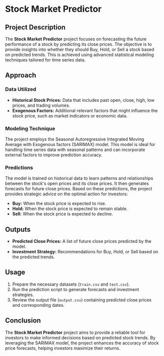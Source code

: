 # Stock Market Predictor

## Project Description
The **Stock Market Predictor** project focuses on forecasting the future performance of a stock by predicting its close prices. The objective is to provide insights into whether they should Buy, Hold, or Sell a stock based on predicted trends. This is achieved using advanced statistical modeling techniques tailored for time series data.

## Approach

### Data Utilized
- **Historical Stock Prices:** Data that includes past open, close, high, low prices, and trading volumes.
- **Exogenous Factors:** Additional relevant factors that might influence the stock price, such as market indicators or economic data.

### Modeling Technique
The project employs the Seasonal Autoregressive Integrated Moving Average with Exogenous factors (SARIMAX) model. This model is ideal for handling time series data with seasonal patterns and can incorporate external factors to improve prediction accuracy.

### Predictions
The model is trained on historical data to learn patterns and relationships between the stock's open prices and its close prices. It then generates forecasts for future close prices. Based on these predictions, the project provides strategic advice on the optimal action for investors:
- **Buy:** When the stock price is expected to rise.
- **Hold:** When the stock price is expected to remain stable.
- **Sell:** When the stock price is expected to decline.

## Outputs
- **Predicted Close Prices:** A list of future close prices predicted by the model.
- **Investment Strategy:** Recommendations for Buy, Hold, or Sell based on the predicted trends.

## Usage
1. Prepare the necessary datasets (`train.csv` and `test.csv`).
2. Run the prediction script to generate forecasts and investment strategies.
3. Review the output file (`output.csv`) containing predicted close prices and corresponding dates.

## Conclusion
The **Stock Market Predictor** project aims to provide a reliable tool for investors to make informed decisions based on predicted stock trends. By leveraging the SARIMAX model, the project enhances the accuracy of stock price forecasts, helping investors maximize their returns.
